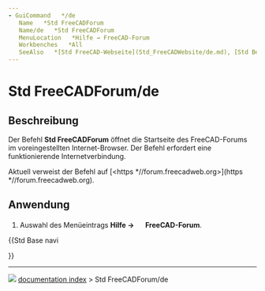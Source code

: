 ```yaml
---
- GuiCommand   */de
   Name   *Std FreeCADForum
   Name/de   *Std FreeCADForum
   MenuLocation   *Hilfe → FreeCAD-Forum
   Workbenches   *All
   SeeAlso   *[Std FreeCAD-Webseite](Std_FreeCADWebsite/de.md), [Std Benutzerdokumentation](Std_FreeCADUserHub.md), [Std DokumentationSkripterstellungMitPython](Std_FreeCADPowerUserHub/de.md), [Std FreeCADFAQ](Std_FreeCADFAQ/de.md)
---
```


# Std FreeCADForum/de

## Beschreibung

Der Befehl **Std FreeCADForum** öffnet die Startseite des FreeCAD-Forums im voreingestellten Internet-Browser. Der Befehl erfordert eine funktionierende Internetverbindung.

Aktuell verweist der Befehl auf [<https   *//forum.freecadweb.org>](https   *//forum.freecadweb.org).

## Anwendung

1.  Auswahl des Menüeintrags **Hilfe → <img src="images/Std_FreeCADForum.svg" width=16px> FreeCAD-Forum**.





{{Std Base navi

}}



---
![](images/Right_arrow.png) [documentation index](../README.md) > Std FreeCADForum/de

